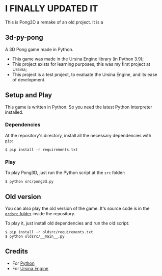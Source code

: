 # I FINALLY UPDATED IT
This is Pong3D a remake of an old project. It is a 

## 3d-py-pong
A 3D Pong game made in Python.

- This game was made in the Ursina Engine library (in Python 3.9);
- This project exists for learning purposes, this was my first project at Ursina;
- This project is a test project, to evaluate the Ursina Engine, and its ease of development.

## Setup and Play
This game is written in Python. So you need the latest Python Interpreter installed.

### Dependencies
At the repository's directory, install all the necessary dependencies with `pip`:
```console
$ pip install -r requirements.txt
```

### Play
To play Pong3D, just run the Python script at the `src` folder:
```console
$ python src/pong3d.py
```

## Old version
You can also play the old version of the game. It's source code is in the [`ordsrc` folder](./oldsrc/) inside the repository.

To play it, just install old dependencies and run the old script:
```console
$ pip install -r oldsrc/requirements.txt
$ python oldsrc/__main__.py
```




## Credits
- For [Python](https://www.python.org/)
- For [Ursina Engine](https://www.ursinaengine.org/)
